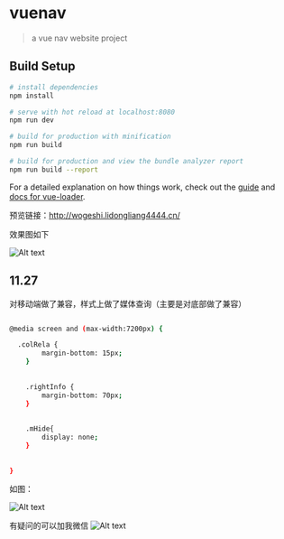 # vuenav

> a vue nav website project

## Build Setup

``` bash
# install dependencies
npm install

# serve with hot reload at localhost:8080
npm run dev

# build for production with minification
npm run build

# build for production and view the bundle analyzer report
npm run build --report
```

For a detailed explanation on how things work, check out the [guide](http://vuejs-templates.github.io/webpack/) and [docs for vue-loader](http://vuejs.github.io/vue-loader).


预览链接：http://wogeshi.lidongliang4444.cn/

效果图如下

![Alt text](http://wogeshi.lidongliang4444.cn/images/m6.png)

## 11.27
对移动端做了兼容，样式上做了媒体查询（主要是对底部做了兼容）
``` bash

@media screen and (max-width:7200px) {

  .colRela {
        margin-bottom: 15px;
    }
    
    
    .rightInfo {
        margin-bottom: 70px;
    }
    
    
    .mHide{
        display: none;
    }
    
    
}
```
如图： 

![Alt text](http://wogeshi.lidongliang4444.cn/images/m5.png)


有疑问的可以加我微信 
![Alt text](https://mmbiz.qpic.cn/mmbiz_png/ibhPneVib7GU22B7jv5r45dojP8JIyYSPgFeSd3v1TMbic8qsexFdPe6dx9iaLV1xJaLrtlzB39HxwtSAGO80MT2gA/640)

